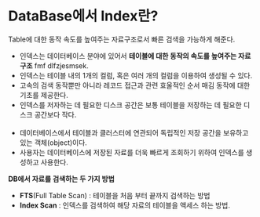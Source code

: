 # DataBase에서 Index란?
Table에 대한 동작 속도를 높여주는 자료구조로서 빠른 검색을 가능하게 해준다.

+ 인덱스는 데이터베이스 분야에 있어서 **테이블에 대한 동작의 속도를 높여주는 자료 구조** fmf dlfzjesmsek.
+ 인덱스는 테이블 내의 1개의 컬럼, 혹은 여러 개의 컬럼을 이용하여 생성될 수 있다.
+ 고속의 검색 동작뿐만 아니라 레코드 접근과 관련 효울적인 순서 매김 동작에 대한 기초를 제공한다.
+ 인덱스를 저자하는 데 필요한 디스크 공간은 보통 테이블을 저장하는 데 필요한 디스크 공간보다 작다.
<br><br>
+ 데이터베이스에서 테이블과 클러스터에 연관되어 독립적인 저장 공간을 보유하고 있는 객체(object)이다.
+ 사용자는 데이터베이스에 저장된 자료를 더욱 빠르게 조회하기 위하여 인덱스를 생성하고 사용한다.

**DB에서 자료를 검색하는 두 가지 방법** <br>
+ **FTS**(Full Table Scan) : 테이블을 처음 부터 끝까지 검색하는 방법
+ **Index Scan** : 인덱스를 검색하여 해당 자료의 테이블을 액세스 하는 방법.